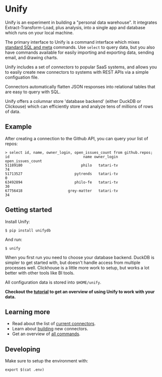 # Unify

Unify is an experiment in building a "personal data warehouse". It integrates Extract-Transform-Load,
plus analysis, into a single app and database which runs on your local machine.

The primary interface to Unify is a command interface which mixes [standard SQL and
meta](./docs/SQL_LANGUAGE.md) commands. Use `select` to query data, but you also have commands available for
easily importing and exporting data, sending email, and drawing charts.

Unify includes a set of *connectors* to popular SaaS systems, and allows you to easily
create new connectors to systems with REST APIs via a simple configuation file.

Connectors automatically flatten JSON responses into relational tables that are easy
to query with SQL.

Unify offers a columnar store 'database backend' (either DuckDB or Clickouse) which can
efficiently store and analyze tens of millions of rows of data.

## Example

After creating a connection to the Github API, you can query your list of repos:

    > select id, name, owner_login, open_issues_count from github.repos;
    id                                  name owner_login  open_issues_count
    51189180                           philo   tatari-tv                 74
    51713527                        pytrends   tatari-tv                  0
    63492894                        philo-fe   tatari-tv                 30
    67756418                     grey-matter   tatari-tv                 34

## Getting started

Install Unify:

    $ pip install unifydb

And run:

    $ unify

When you first run you need to choose your database backend. DuckDB is simpler to get started with,
but doesn't handle access from multiple processes well. Clickhouse is a little more work to setup,
but works a lot better with other tools like BI tools.

All configuration data is stored into `$HOME/unify`.

**Checkout the [tutorial](docs/TUTORIAL.md) to get an overview of using Unify to work with your data.**

## Learning more

* Read about the list of [current connectors](docs/ADAPTERS.md).
* Learn about [building](docs/BUILDING_ADAPTERS.md) new connectors.
* Get an overview of [all commands](docs/SQL_LANGUAGE.md).

## Developing

Make sure to setup the environment with:

    export $(cat .env)
